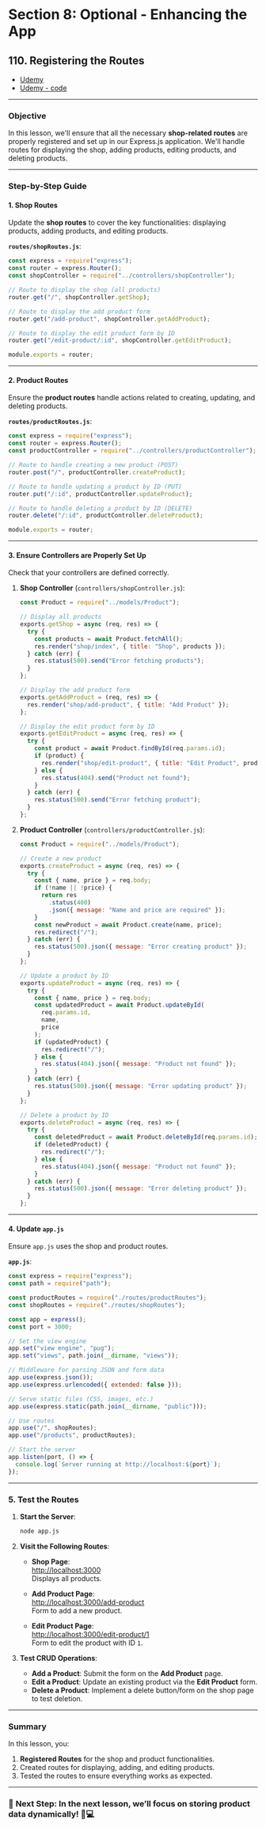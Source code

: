 # Section 8: Optional - Enhancing the App

## **110. Registering the Routes**

- [Udemy](https://www.udemy.com/course/nodejs-the-complete-guide/learn/lecture/11602986#overview)
- [Udemy - code](code/02-registering-the-routes.zip)

---

### **Objective**

In this lesson, we'll ensure that all the necessary **shop-related routes** are properly registered and set up in our Express.js application. We'll handle routes for displaying the shop, adding products, editing products, and deleting products.

---

### **Step-by-Step Guide**

#### **1. Shop Routes**

Update the **shop routes** to cover the key functionalities: displaying products, adding products, and editing products.

**`routes/shopRoutes.js`**:

```javascript
const express = require("express");
const router = express.Router();
const shopController = require("../controllers/shopController");

// Route to display the shop (all products)
router.get("/", shopController.getShop);

// Route to display the add product form
router.get("/add-product", shopController.getAddProduct);

// Route to display the edit product form by ID
router.get("/edit-product/:id", shopController.getEditProduct);

module.exports = router;
```

---

#### **2. Product Routes**

Ensure the **product routes** handle actions related to creating, updating, and deleting products.

**`routes/productRoutes.js`**:

```javascript
const express = require("express");
const router = express.Router();
const productController = require("../controllers/productController");

// Route to handle creating a new product (POST)
router.post("/", productController.createProduct);

// Route to handle updating a product by ID (PUT)
router.put("/:id", productController.updateProduct);

// Route to handle deleting a product by ID (DELETE)
router.delete("/:id", productController.deleteProduct);

module.exports = router;
```

---

#### **3. Ensure Controllers are Properly Set Up**

Check that your controllers are defined correctly.

1. **Shop Controller** (`controllers/shopController.js`):

   ```javascript
   const Product = require("../models/Product");

   // Display all products
   exports.getShop = async (req, res) => {
     try {
       const products = await Product.fetchAll();
       res.render("shop/index", { title: "Shop", products });
     } catch (err) {
       res.status(500).send("Error fetching products");
     }
   };

   // Display the add product form
   exports.getAddProduct = (req, res) => {
     res.render("shop/add-product", { title: "Add Product" });
   };

   // Display the edit product form by ID
   exports.getEditProduct = async (req, res) => {
     try {
       const product = await Product.findById(req.params.id);
       if (product) {
         res.render("shop/edit-product", { title: "Edit Product", product });
       } else {
         res.status(404).send("Product not found");
       }
     } catch (err) {
       res.status(500).send("Error fetching product");
     }
   };
   ```

2. **Product Controller** (`controllers/productController.js`):

   ```javascript
   const Product = require("../models/Product");

   // Create a new product
   exports.createProduct = async (req, res) => {
     try {
       const { name, price } = req.body;
       if (!name || !price) {
         return res
           .status(400)
           .json({ message: "Name and price are required" });
       }
       const newProduct = await Product.create(name, price);
       res.redirect("/");
     } catch (err) {
       res.status(500).json({ message: "Error creating product" });
     }
   };

   // Update a product by ID
   exports.updateProduct = async (req, res) => {
     try {
       const { name, price } = req.body;
       const updatedProduct = await Product.updateById(
         req.params.id,
         name,
         price
       );
       if (updatedProduct) {
         res.redirect("/");
       } else {
         res.status(404).json({ message: "Product not found" });
       }
     } catch (err) {
       res.status(500).json({ message: "Error updating product" });
     }
   };

   // Delete a product by ID
   exports.deleteProduct = async (req, res) => {
     try {
       const deletedProduct = await Product.deleteById(req.params.id);
       if (deletedProduct) {
         res.redirect("/");
       } else {
         res.status(404).json({ message: "Product not found" });
       }
     } catch (err) {
       res.status(500).json({ message: "Error deleting product" });
     }
   };
   ```

---

#### **4. Update `app.js`**

Ensure `app.js` uses the shop and product routes.

**`app.js`**:

```javascript
const express = require("express");
const path = require("path");

const productRoutes = require("./routes/productRoutes");
const shopRoutes = require("./routes/shopRoutes");

const app = express();
const port = 3000;

// Set the view engine
app.set("view engine", "pug");
app.set("views", path.join(__dirname, "views"));

// Middleware for parsing JSON and form data
app.use(express.json());
app.use(express.urlencoded({ extended: false }));

// Serve static files (CSS, images, etc.)
app.use(express.static(path.join(__dirname, "public")));

// Use routes
app.use("/", shopRoutes);
app.use("/products", productRoutes);

// Start the server
app.listen(port, () => {
  console.log(`Server running at http://localhost:${port}`);
});
```

---

### **5. Test the Routes**

1. **Start the Server**:

   ```bash
   node app.js
   ```

2. **Visit the Following Routes**:

   - **Shop Page**:  
     [http://localhost:3000](http://localhost:3000)  
     Displays all products.

   - **Add Product Page**:  
     [http://localhost:3000/add-product](http://localhost:3000/add-product)  
     Form to add a new product.

   - **Edit Product Page**:  
     [http://localhost:3000/edit-product/1](http://localhost:3000/edit-product/1)  
     Form to edit the product with ID `1`.

3. **Test CRUD Operations**:

   - **Add a Product**: Submit the form on the **Add Product** page.
   - **Edit a Product**: Update an existing product via the **Edit Product** form.
   - **Delete a Product**: Implement a delete button/form on the shop page to test deletion.

---

### **Summary**

In this lesson, you:

1. **Registered Routes** for the shop and product functionalities.
2. Created routes for displaying, adding, and editing products.
3. Tested the routes to ensure everything works as expected.

---

### 🚀 **Next Step**: In the next lesson, we’ll focus on **storing product data** dynamically! 🛒💻
